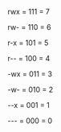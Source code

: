 rwx = 111 = 7

rw- = 110 = 6

r-x = 101 = 5

r-- = 100 = 4

-wx = 011 = 3

-w- = 010 = 2

--x = 001 = 1

--- = 000 = 0
